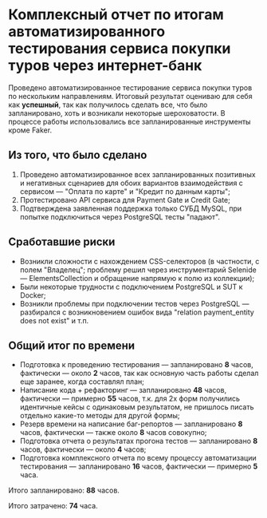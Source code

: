 # Комплексный отчет по итогам автоматизированного тестирования сервиса покупки туров через интернет-банк

Проведено автоматизированное тестирование сервиса покупки туров по нескольким направлениям. Итоговый результат оцениваю для себя как **успешный**, так как получилось сделать все, 
что было запланировано, хоть и возникали некоторые шероховатости. В процессе работы использовались все запланированные инструменты кроме Faker.

## Из того, что было сделано

1. Проведено автоматизированное всех запланированных позитивных и негативных сценариев для обоих вариантов взаимодействия с сервисом — "Оплата по карте" и "Кредит по данным карты";
2. Протестировано API сервиса для Payment Gate и Credit Gate;
3. Подтверждена заявленная поддержка только СУБД MySQL, при попытке подключиться через PostgreSQL тесты "падают".

## Сработавшие риски

- Возникли сложности с нахождением CSS-селекторов (в частности, с полем "Владелец"; проблему решил через инструментарий Selenide — ElementsCollection и обращение напрямую к полю 
из коллекции);
- Были некоторые трудности с подключением PostgreSQL и SUT к Docker;
- Возникли проблемы при подключении тестов через PostgreSQL — разбирался с возникновением ошибок вида "relation payment_entity does not exist" и т.п.

## Общий итог по времени

- Подготовка к проведению тестирования — запланировано **8** часов, фактически — около **2** часов, так как основную часть работы сделал еще заранее, когда составлял план;
- Написание кода + рефакторинг — запланировано **48** часов, фактически — примерно **55** часов, т.к. для 2х форм получились идентичные кейсы с одинаковым результатом, 
не пришлось писать отдельно какие-то методы для другой формы;
- Резерв времени на написание баг-репортов — запланировано **8** часов, фактически — также около **8** часов совокупно;
- Подготовка отчета о результатах прогона тестов — запланировано **8** часов,  фактически — около **4** часов;
- Подготовка комплексного отчета по всему процессу автоматизации тестирования — запланировано **16** часов, фактически — примерно **5** часа.

Итого запланировано: **88** часов.

Итого затрачено: **74** часа.
